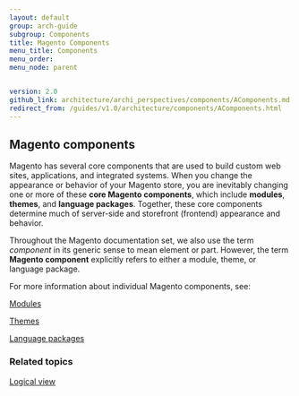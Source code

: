 ```yaml
---
layout: default
group: arch-guide
subgroup: Components
title: Magento Components 
menu_title: Components
menu_order: 
menu_node: parent


version: 2.0
github_link: architecture/archi_perspectives/components/AComponents.md
redirect_from: /guides/v1.0/architecture/components/AComponents.html
---
```



<h2>Magento components</h2>
Magento has several core components that are used to build custom web sites, applications, and integrated systems. When you change the appearance or behavior of your Magento store, you are inevitably changing one or more of these <b>core Magento components</b>, which include <b>modules</b>, <b>themes</b>, and <b>language packages</b>. Together, these core components determine much of server-side and storefront (frontend) appearance and behavior. 

<div class="bs-callout bs-callout-info" id="info">
  <p>Throughout the Magento documentation set, we also use the term <i>component</i> in its generic sense to mean element or part. However, the term <b>Magento component</b> explicitly refers to either a module, theme, or language package.</p>
</div>


For more information about individual Magento components, see:

<a href="{{page.baseurl}}architecture/archi_perspectives/components/modules/mod_intro.html">Modules</a>


<a href="{{page.baseurl}}architecture/archi_perspectives/components/arch_themes.html">Themes</a>

<a href="{{page.baseurl}}architecture/archi_perspectives/components/arch_translations.html">Language packages</a>



<h3>Related topics</h3>
<a href="{{page.baseurl}}architecture/archi_perspectives/LogicalView_intro.html">Logical view</a>





